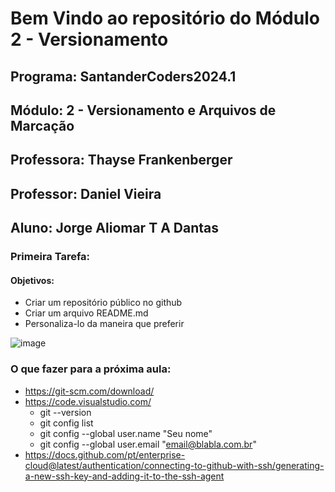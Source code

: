 # Bem Vindo ao repositório do Módulo 2 - Versionamento

## Programa:    SantanderCoders2024.1

## Módulo:      2 - Versionamento e Arquivos de Marcação

## Professora:  Thayse Frankenberger

## Professor:   Daniel Vieira

## Aluno:        Jorge Aliomar T A Dantas

### Primeira Tarefa:
#### Objetivos: 
* Criar um repositório público no github
* Criar um arquivo README.md
* Personaliza-lo da maneira que preferir


![image](https://github.com/user-attachments/assets/5bd22e4b-efbb-4b3e-b007-3cadf33501ee)


### O que fazer para a próxima aula:
* https://git-scm.com/download/
* https://code.visualstudio.com/
  * git --version
  * git config list
  * git config --global user.name "Seu nome"
  * git config --global user.email "email@blabla.com.br"
* https://docs.github.com/pt/enterprise-cloud@latest/authentication/connecting-to-github-with-ssh/generating-a-new-ssh-key-and-adding-it-to-the-ssh-agent
